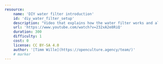 ```yaml
---
resource:
    name: 'DIY water filter introduction'
    id: 'diy_water_filter_setup'
    description: "Video that explains how the water filter works and also shows how to set it up."
    url: 'https://www.youtube.com/watch?v=232xA2e8RiQ'
    duration: 300
    difficulty: 1  
    cost: 0
    license: CC BY-SA 4.0
    author: '[Timm Wille](https://openculture.agency/team/)'
    # marker
---
```

